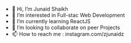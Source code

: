 - 👋 Hi, I’m Junaid Shaikh
- 👀 I’m interested in Full-stac Web Development
- 🌱 I’m currently learning ReactJS
- 💞️ I’m looking to collaborate on peer Projects
- 📫 How to reach me : instagram.com/zjunaidz

<!---
zJUNAIDz/zJUNAIDz is a ✨ special ✨ repository because its `README.md` (this file) appears on your GitHub profile.
You can click the Preview link to take a look at your changes.
--->
